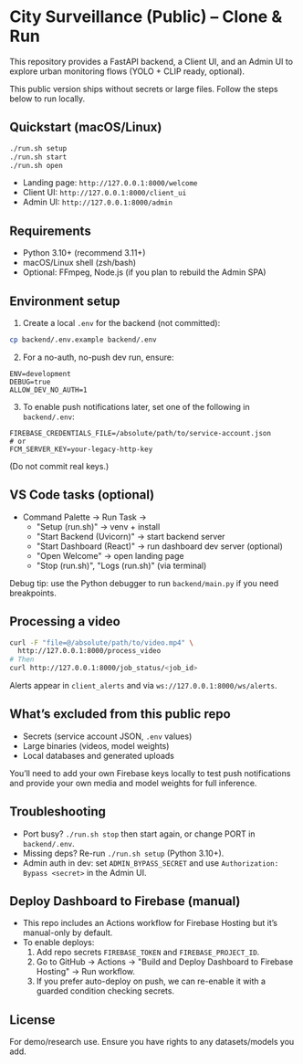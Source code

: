 # City Surveillance (Public) – Clone & Run

This repository provides a FastAPI backend, a Client UI, and an Admin UI to explore urban monitoring flows (YOLO + CLIP ready, optional).

This public version ships without secrets or large files. Follow the steps below to run locally.

## Quickstart (macOS/Linux)
```bash
./run.sh setup
./run.sh start
./run.sh open
```
- Landing page: `http://127.0.0.1:8000/welcome`
- Client UI: `http://127.0.0.1:8000/client_ui`
- Admin UI: `http://127.0.0.1:8000/admin`

## Requirements
- Python 3.10+ (recommend 3.11+)
- macOS/Linux shell (zsh/bash)
- Optional: FFmpeg, Node.js (if you plan to rebuild the Admin SPA)

## Environment setup
1) Create a local `.env` for the backend (not committed):
```bash
cp backend/.env.example backend/.env
```
2) For a no-auth, no-push dev run, ensure:
```
ENV=development
DEBUG=true
ALLOW_DEV_NO_AUTH=1
```
3) To enable push notifications later, set one of the following in `backend/.env`:
```
FIREBASE_CREDENTIALS_FILE=/absolute/path/to/service-account.json
# or
FCM_SERVER_KEY=your-legacy-http-key
```
(Do not commit real keys.)

## VS Code tasks (optional)
- Command Palette → Run Task →
  - "Setup (run.sh)" → venv + install
  - "Start Backend (Uvicorn)" → start backend server
  - "Start Dashboard (React)" → run dashboard dev server (optional)
  - "Open Welcome" → open landing page
  - "Stop (run.sh)", "Logs (run.sh)" (via terminal)
  
Debug tip: use the Python debugger to run `backend/main.py` if you need breakpoints.

## Processing a video
```bash
curl -F "file=@/absolute/path/to/video.mp4" \
  http://127.0.0.1:8000/process_video
# Then
curl http://127.0.0.1:8000/job_status/<job_id>
```
Alerts appear in `client_alerts` and via `ws://127.0.0.1:8000/ws/alerts`.

## What’s excluded from this public repo
- Secrets (service account JSON, `.env` values)
- Large binaries (videos, model weights)
- Local databases and generated uploads

You’ll need to add your own Firebase keys locally to test push notifications and provide your own media and model weights for full inference.

## Troubleshooting
- Port busy? `./run.sh stop` then start again, or change PORT in `backend/.env`.
- Missing deps? Re-run `./run.sh setup` (Python 3.10+).
- Admin auth in dev: set `ADMIN_BYPASS_SECRET` and use `Authorization: Bypass <secret>` in the Admin UI.

## Deploy Dashboard to Firebase (manual)
- This repo includes an Actions workflow for Firebase Hosting but it’s manual-only by default.
- To enable deploys:
  1. Add repo secrets `FIREBASE_TOKEN` and `FIREBASE_PROJECT_ID`.
  2. Go to GitHub → Actions → "Build and Deploy Dashboard to Firebase Hosting" → Run workflow.
  3. If you prefer auto-deploy on push, we can re-enable it with a guarded condition checking secrets.

## License
For demo/research use. Ensure you have rights to any datasets/models you add.